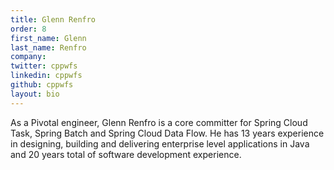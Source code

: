```yaml
---
title: Glenn Renfro
order: 8
first_name: Glenn
last_name: Renfro
company:
twitter: cppwfs
linkedin: cppwfs
github: cppwfs
layout: bio
---
```

As a Pivotal engineer, Glenn Renfro is a core committer for Spring Cloud Task, Spring Batch and Spring Cloud Data Flow. He has 13 years experience in designing, building and delivering enterprise level applications in Java and 20 years total of software development experience.
